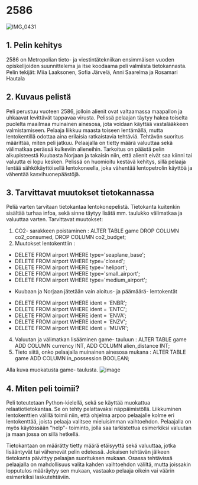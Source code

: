 # 2586

![IMG_0431](https://github.com/seitamnn/MAAILMANLOPUNPELI/assets/156774906/508dca66-5d7b-4000-8f25-84fcb951e3eb)


## 1. Pelin kehitys
2586 on Metropolian tieto- ja viestintätekniikan ensimmäisen vuoden opiskelijoiden suunnittelema ja itse koodaama peli valmiista tietokannasta.
Pelin tekijät:
Miia Laaksonen, 
Sofia Järvelä, 
Anni Saarelma 
ja Rosamari Hautala

## 2. Kuvaus pelistä
Peli perustuu vuoteen 2586, jolloin alienit ovat valtaamassa maapallon ja uhkaavat levittävät tappavaa virusta. Pelissä pelaajan täytyy hakea toiselta puolelta maailmaa muinainen ainesosa, jota voidaan käyttää vastalääkkeen valmistamiseen. Pelaaja liikkuu maasta toiseen lentämällä, mutta lentokentillä odottaa aina erilaisia ratkaistavia tehtäviä. Tehtävän suoritus määrittää, miten peli jatkuu. Pelaajalla on tietty määrä valuuttaa sekä välimatkaa perässä kulkeviin alieneihin. Tarkoitus on päästä pelin alkupisteestä Kuubasta Norjaan ja takaisin niin, että alienit eivät saa kiinni tai valuutta ei lopu kesken. Pelissä on huomioitu kestävä kehitys, sillä pelaaja lentää sähkökäyttöisellä lentokoneella, joka vähentää lentopetrolin käyttöä ja vähentää kasvihuonepäästöjä.
## 3. Tarvittavat muutokset tietokannassa
Peliä varten tarvitaan tietokantaa lentokonepelistä. Tietokanta kuitenkin sisältää turhaa infoa, sekä  sinne täytyy lisätä mm. taulukko välimatkaa ja valuuttaa varten. 
Tarvittavat muutokset:
1. CO2- sarakkeen poistaminen : ALTER TABLE game DROP COLUMN co2_consumed, DROP COLUMN co2_budget;
2. Muutokset lentokenttiin :
* DELETE FROM airport WHERE type='seaplane_base';
* DELETE FROM airport WHERE type='closed';
* DELETE FROM airport WHERE type='heliport';
* DELETE FROM airport WHERE type='small_airport';
* DELETE FROM airport WHERE type='medium_airport';
- Kuubaan ja Norjaan jätetään vain aloitus- ja päämäärä- lentokentät
* DELETE FROM airport WHERE ident = 'ENBR';
* DELETE FROM airport WHERE ident = 'ENTC';
* DELETE FROM airport WHERE ident = 'ENVA';
* DELETE FROM airport WHERE ident = 'ENZV';
* DELETE FROM airport WHERE ident = 'MUVR';
4. Valuutan ja välimatkan lisääminen game- tauluun : ALTER TABLE game ADD COLUMN currency INT, ADD COLUMN alien_distance INT;
5. Tieto siitä, onko pelaajalla muinainen ainesosa mukana : ALTER TABLE game ADD COLUMN in_possession BOOLEAN;


Alla kuva muokatusta game- taulusta.
![image](https://github.com/seitamnn/MAAILMANLOPUNPELI/assets/156774906/7f4a5371-cbe0-4baf-a4bd-435a620117a7)

## 4. Miten peli toimii?
Peli toteutetaan Python-kielellä, sekä se käyttää muokattua relaatiotietokantaa. Se on tehty pelattavaksi näppäimistöllä.
Liikkuminen lentokenttien välillä toimii niin, että ohjelma arpoo pelaajalle kolme eri lentokenttää, joista pelaaja valitsee mieluisimman vaihtoehdon. Pelaajalla on myös käytössään "help"- toiminto, jolla saa tarkistettua esimerkiksi valuutan ja maan jossa on sillä hetkellä.

Tietokantaan on määrätty tietty määrä etäisyyttä sekä valuuttaa, jotka lisääntyvät tai vähenevät pelin edetessä. Jokaisen tehtävän jälkeen tietokanta päivittyy pelaajan suorituksen mukaan. Osassa tehtävissä pelaajalla on mahdollisuus valita kahden vaihtoehdon väliltä, mutta joissakin lopputulos määräytyy sen mukaan, vastaako pelaaja oikein vai väärin esimerkiksi laskutehtäviin. 
